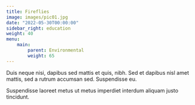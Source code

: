 ```yaml
---
title: Fireflies
image: images/pic01.jpg
date: "2022-05-30T00:00:00"
sidebar_right: education
weight: 40
menu:
    main:
        parent: Environmental
        weight: 65
---
```

Duis neque nisi, dapibus sed mattis et quis, nibh. Sed et dapibus nisl amet
mattis, sed a rutrum accumsan sed. Suspendisse eu.
<!-- more -->
Suspendisse laoreet metus ut metus imperdiet interdum aliquam justo tincidunt.
